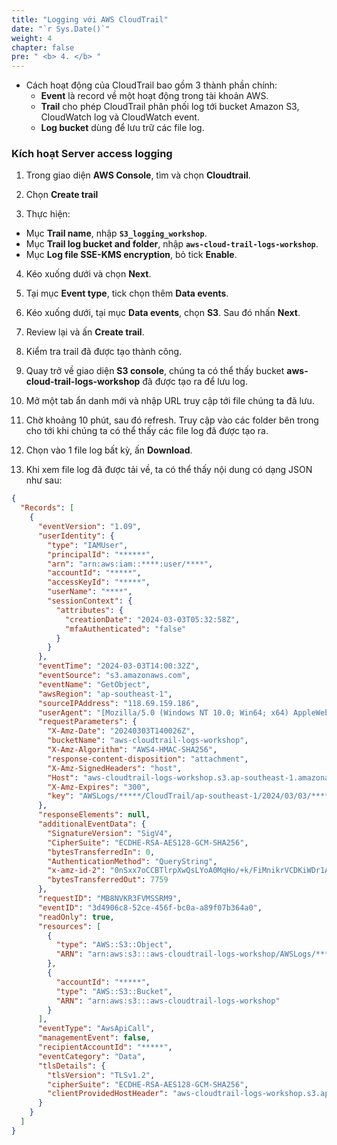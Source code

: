 ```yaml
---
title: "Logging với AWS CloudTrail"
date: "`r Sys.Date()`"
weight: 4
chapter: false
pre: " <b> 4. </b> "
---
```


- Cách hoạt động của CloudTrail bao gồm 3 thành phần chính:
  - **Event** là record về một hoạt động trong tài khoản AWS.
  - **Trail** cho phép CloudTrail phân phối log tới bucket Amazon S3, CloudWatch log và CloudWatch event.
  - **Log bucket** dùng để lưu trữ các file log.

### Kích hoạt Server access logging

1. Trong giao diện **AWS Console**, tìm và chọn **Cloudtrail**.

2. Chọn **Create trail**

3. Thực hiện:

- Mục **Trail name**, nhập **`S3_logging_workshop`**.
- Mục **Trail log bucket and folder**, nhập **`aws-cloud-trail-logs-workshop`**.
- Mục **Log file SSE-KMS encryption**, bỏ tick **Enable**.

4. Kéo xuống dưới và chọn **Next**.

5. Tại mục **Event type**, tick chọn thêm **Data events**.

6. Kéo xuống dưới, tại mục **Data events**, chọn **S3**. Sau đó nhấn **Next**.

7. Review lại và ấn **Create trail**.

8. Kiểm tra trail đã được tạo thành công.

9. Quay trở về giao diện **S3 console**, chúng ta có thể thấy bucket **aws-cloud-trail-logs-workshop** đã được tạo ra để lưu log.

10. Mở một tab ẩn danh mới và nhập URL truy cập tới file chúng ta đã lưu.

11. Chờ khoảng 10 phút, sau đó refresh. Truy cập vào các folder bên trong cho tới khi chúng ta có thể thấy các file log đã được tạo ra.

12. Chọn vào 1 file log bất kỳ, ấn **Download**.

13. Khi xem file log đã được tải về, ta có thể thấy nội dung có dạng JSON như sau:

```json
{
  "Records": [
    {
      "eventVersion": "1.09",
      "userIdentity": {
        "type": "IAMUser",
        "principalId": "******",
        "arn": "arn:aws:iam::****:user/****",
        "accountId": "*****",
        "accessKeyId": "*****",
        "userName": "****",
        "sessionContext": {
          "attributes": {
            "creationDate": "2024-03-03T05:32:58Z",
            "mfaAuthenticated": "false"
          }
        }
      },
      "eventTime": "2024-03-03T14:00:32Z",
      "eventSource": "s3.amazonaws.com",
      "eventName": "GetObject",
      "awsRegion": "ap-southeast-1",
      "sourceIPAddress": "118.69.159.186",
      "userAgent": "[Mozilla/5.0 (Windows NT 10.0; Win64; x64) AppleWebKit/537.36 (KHTML, like Gecko) Chrome/122.0.0.0 Safari/537.36 Edg/122.0.0.0]",
      "requestParameters": {
        "X-Amz-Date": "20240303T140026Z",
        "bucketName": "aws-cloudtrail-logs-workshop",
        "X-Amz-Algorithm": "AWS4-HMAC-SHA256",
        "response-content-disposition": "attachment",
        "X-Amz-SignedHeaders": "host",
        "Host": "aws-cloudtrail-logs-workshop.s3.ap-southeast-1.amazonaws.com",
        "X-Amz-Expires": "300",
        "key": "AWSLogs/*****/CloudTrail/ap-southeast-1/2024/03/03/*****_CloudTrail_ap-southeast-1_20240303T1355Z_FXZWnsQMI7Esmlr6.json.gz"
      },
      "responseElements": null,
      "additionalEventData": {
        "SignatureVersion": "SigV4",
        "CipherSuite": "ECDHE-RSA-AES128-GCM-SHA256",
        "bytesTransferredIn": 0,
        "AuthenticationMethod": "QueryString",
        "x-amz-id-2": "0nSxx7oCCBTlrpXwQsLYoA0MqHo/+k/FiMnikrVCDKiWDr1Aoeg7oSqlJvBsYm2J3BnFpU31IUA=",
        "bytesTransferredOut": 7759
      },
      "requestID": "MB8NVKR3FVMSSRM9",
      "eventID": "3d4906c8-52ce-456f-bc0a-a89f07b364a0",
      "readOnly": true,
      "resources": [
        {
          "type": "AWS::S3::Object",
          "ARN": "arn:aws:s3:::aws-cloudtrail-logs-workshop/AWSLogs/*****/CloudTrail/ap-southeast-1/2024/03/03/*****_CloudTrail_ap-southeast-1_20240303T1355Z_FXZWnsQMI7Esmlr6.json.gz"
        },
        {
          "accountId": "*****",
          "type": "AWS::S3::Bucket",
          "ARN": "arn:aws:s3:::aws-cloudtrail-logs-workshop"
        }
      ],
      "eventType": "AwsApiCall",
      "managementEvent": false,
      "recipientAccountId": "*****",
      "eventCategory": "Data",
      "tlsDetails": {
        "tlsVersion": "TLSv1.2",
        "cipherSuite": "ECDHE-RSA-AES128-GCM-SHA256",
        "clientProvidedHostHeader": "aws-cloudtrail-logs-workshop.s3.ap-southeast-1.amazonaws.com"
      }
    }
  ]
}
```
